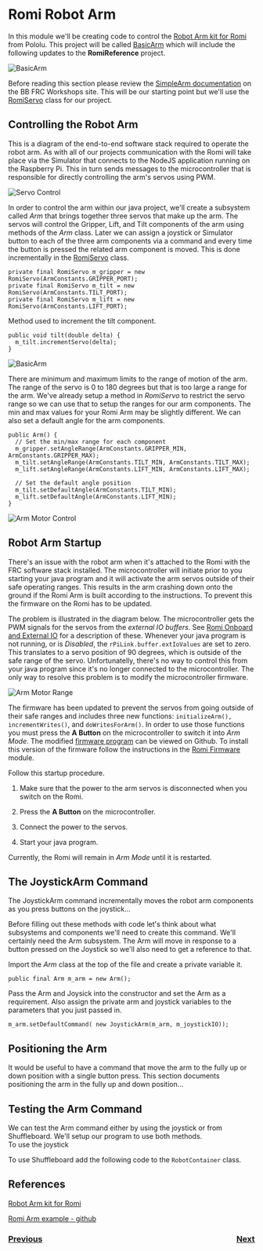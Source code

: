# Romi Robot Arm
In this module we'll be creating code to control the [Robot Arm kit for Romi](https://www.pololu.com/product/3550) from Pololu. This project will be called [BasicArm](https://github.com/FRC-2928/RomiExamples/tree/main/BasicArm) which will include the following updates to the **RomiReference** project.

![BasicArm](../../images/Romi/Romi.031.jpeg)

Before reading this section please review the [SimpleArm documentation](https://github.com/bb-frc-workshops/romi-examples/tree/main/simpleArm) on the BB FRC Workshops site.  This will be our starting point but we'll use the [RomiServo](romiServos.md) class for our project.

## Controlling the Robot Arm
This is a diagram of the end-to-end software stack required to operate the robot arm.  As with all of our projects communication with the Romi will take place via the Simulator that connects to the NodeJS application running on the Raspberry Pi. This in turn sends messages to the microcontroller that is responsible for directly controlling the arm's servos using PWM.

![Servo Control](../../images/Romi/Romi.006.jpeg)

In order to control the arm within our java project, we'll create a subsystem called *Arm* that brings together three servos that make up the arm.  The servos will control the Gripper, Lift, and Tilt components of the arm using methods of the *Arm* class.  Later we can assign a joystick or Simulator button  to each of the three arm components via a command and every time the button is pressed the related arm component is moved.  This is done incrementally in the [RomiServo](romiServos.md) class.  

    private final RomiServo m_gripper = new RomiServo(ArmConstants.GRIPPER_PORT);
    private final RomiServo m_tilt = new RomiServo(ArmConstants.TILT_PORT);
    private final RomiServo m_lift = new RomiServo(ArmConstants.LIFT_PORT);

Method used to increment the tilt component.

    public void tilt(double delta) {
      m_tilt.incrementServo(delta);
    }

![BasicArm](../../images/Romi/Romi.062.jpeg)

There are minimum and maximum limits to the range of motion of the arm.  The range of the servo is 0 to 180 degrees but that is too large a range for the arm. We've already setup a method in *RomiServo* to restrict the servo range so we can use that to setup the ranges for our arm components.  The min and max values for your Romi Arm may be slightly different.  We can also set a default angle for the arm components.

    public Arm() {
      // Set the min/max range for each component
      m_gripper.setAngleRange(ArmConstants.GRIPPER_MIN, ArmConstants.GRIPPER_MAX);
      m_tilt.setAngleRange(ArmConstants.TILT_MIN, ArmConstants.TILT_MAX);
      m_lift.setAngleRange(ArmConstants.LIFT_MIN, ArmConstants.LIFT_MAX);

      // Set the default angle position
      m_tilt.setDefaultAngle(ArmConstants.TILT_MIN);
      m_lift.setDefaultAngle(ArmConstants.LIFT_MIN);
    }

![Arm Motor Control](../../images/Romi/Romi.005.jpeg)

## Robot Arm Startup
There's an issue with the robot arm when it's attached to the Romi with the FRC software stack installed.  The microcontroller will initiate prior to you starting your java program and it will activate the arm servos outside of their safe operating ranges.  This results in the arm crashing down onto the ground if the Romi Arm is built according to the instructions.  To prevent this the firmware on the Romi has to be updated.  

The problem is illustrated in the diagram below. The microcontroller gets the PWM signals for the servos from the *external IO buffers*.  See [Romi Onboard and External IO](../SC/romiGPIO.md) for a description of these. Whenever your java program is not running, or is *Disabled*, the `rPiLink.buffer.extIoValues` are set to zero. This translates to a servo position of 90 degrees, which is outside of the safe range of the servo.  Unfortunatelly, there's no way to control this from your java program since it's no longer connected to the microcontroller.  The only way to resolve this problem is to modify the microcontroller firmware.

![Arm Motor Range](../../images/Romi/Romi.021.jpeg)

The firmware has been updated to prevent the servos from going outside of their safe ranges and includes three new functions: `initializeArm(), incrementWrites()`, and `doWritesForArm()`.  In order to use those functions you must press the **A Button** on the microcontroller to switch it into *Arm Mode*.  The modified [firmware program](https://github.com/mjwhite8119/wpilib-ws-robot-romi/blob/main/firmware/src/main.cpp) can be viewed on Github. To install this version of the firmware follow the instructions in the [Romi Firmware](../../SoftwareInstall/romiFirmware.md) module.

Follow this startup procedure.

1. Make sure that the power to the arm servos is disconnected when you switch on the Romi.  

2. Press the **A Button** on the microcontroller.

3. Connect the power to the servos.

4. Start your java program. 

Currently, the Romi will remain in *Arm Mode* until it is restarted.

## The JoystickArm Command
The JoystickArm command incrementally moves the robot arm components as you press buttons on the joystick...   

Before filling out these methods with code let's think about what subsystems and components we'll need to create this command.  We'll certainly need the Arm subsystem.  The Arm will move in response to a button pressed on the Joystick so we'll also need to get a reference to that.

Import the *Arm* class at the top of the file and create a private variable it.  

    public final Arm m_arm = new Arm();

Pass the Arm and Joysick into the constructor and set the Arm as a requirement.  Also assign the private arm and joystick variables to the parameters that you just passed in.

    m_arm.setDefaultCommand( new JoystickArm(m_arm, m_joystickIO));

## Positioning the Arm
It would be useful to have a command that move the arm to the fully up or down position with a single button press.
This section documents positioning the arm in the fully up and down position... 

## Testing the Arm Command
We can test the Arm command either by using the joystick or from Shuffleboard.  We'll setup our program to use both methods.  
To use the joystick

To use Shuffleboard add the following code to the `RobotContainer` class.

## References
[Robot Arm kit for Romi](https://www.pololu.com/product/3550)

[Romi Arm example - github](https://github.com/Pearadox/Romi/tree/master/src/main/java/frc/robot)

<h3><span style="float:left">
<a href="romiCode7">Previous</a></span>
<span style="float:right">
<a href="colorSensor">Next</a></span></h3>